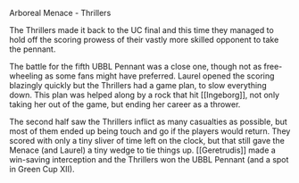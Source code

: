 Arboreal Menace - Thrillers

The Thrillers made it back to the UC final and this time they managed to hold off the scoring prowess of their vastly more skilled opponent to take the pennant.

The battle for the fifth UBBL Pennant was a close one, though not as free-wheeling as some fans might have preferred. Laurel opened the scoring blazingly quickly but the Thrillers had a game plan, to slow everything down. This plan was helped along by a rock that hit [[Ingeborg]], not only taking her out of the game, but ending her career as a thrower. 

The second half saw the Thrillers inflict as many casualties as possible, but most of them ended up being touch and go if the players would return. They scored with only a tiny sliver of time left on the clock, but that still gave the Menace (and Laurel) a tiny wedge to tie things up. [[Geretrudis]] made a win-saving interception and the Thrillers won the UBBL Pennant (and a spot in Green Cup XII).